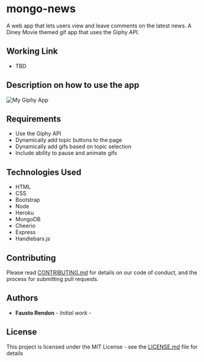# mongo-news
A web app that lets users view and leave comments on the latest news.
A Diney Movie themed gif app that uses the Giphy API.

## Working Link
 - TBD

## Description on how to use the app



![My Giphy App](/assets/images/MyAPP.png)


## Requirements

- Use the Giphy API
- Dynamically add topic buttons to the page
- Dynamically add gifs based on topic selection
- Include ability to pause and animate gifs

## Technologies Used

- HTML
- CSS
- Bootstrap
- Node
- Heroku
- MongoDB
- Cheerio
- Express
- Handlebars.js

## Contributing

Please read [CONTRIBUTING.md](https://gist.github.com/PurpleBooth/b24679402957c63ec426) for details on our code of conduct, and the process for submitting pull requests.

## Authors

* **Fausto Rendon** - *Initial work* -


## License

This project is licensed under the MIT License - see the [LICENSE.md](LICENSE.md) file for details